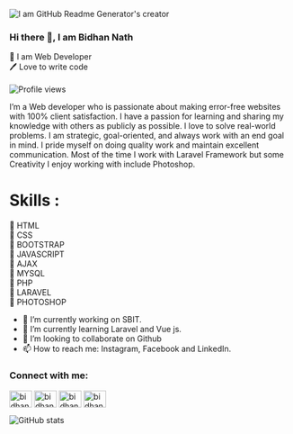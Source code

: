 
![I am GitHub Readme Generator's creator](https://media-exp1.licdn.com/dms/image/C5616AQEfX7hscAZS1Q/profile-displaybackgroundimage-shrink_350_1400/0/1654234782999?e=1659571200&v=beta&t=qycZ3sYM9uf-T0qOsrRx8oUDKaiv2ZanjBHauGuSwNw)

### Hi there 👋, I am Bidhan Nath

👑 I am Web Developer<br>
🖊️ Love to write code<br><br>
![Profile views](https://gpvc.arturio.dev/bidhancse)


I’m a Web developer who is passionate about making error-free websites with 100% client satisfaction. I have a passion for learning and sharing my knowledge with others as publicly as possible. I love to solve real-world problems. I am strategic, goal-oriented, and always work with an end goal in mind. I pride myself on doing quality work and maintain excellent communication. Most of the time I work with Laravel Framework but some Creativity I enjoy working with include Photoshop.

# Skills : 
🔗 HTML<br>
🔗 CSS<br>
🔗 BOOTSTRAP<br>
🔗 JAVASCRIPT<br>
🔗 AJAX<br>
🔗 MYSQL<br>
🔗 PHP<br>
🔗 LARAVEL<br>
🔗 PHOTOSHOP

- 🔭 I’m currently working on SBIT. 
- 🌱 I’m currently learning Laravel and Vue js. 
- 👯 I’m looking to collaborate on Github 
- 📫 How to reach me: Instagram, Facebook and LinkedIn. 


<h3 align="left">Connect with me:</h3>
<p align="left">
<a href="https://fb.com/bidhan716" target="blank"><img align="center" src="https://raw.githubusercontent.com/rahuldkjain/github-profile-readme-generator/master/src/images/icons/Social/facebook.svg" alt="bidhan716" height="30" width="40" /></a>
<a href="https://twitter.com/bidhannath12" target="blank"><img align="center" src="https://raw.githubusercontent.com/rahuldkjain/github-profile-readme-generator/master/src/images/icons/Social/twitter.svg" alt="bidhannath12" height="30" width="40" /></a>
<a href="https://linkedin.com/in/bidhan-nath-0790391b8" target="blank"><img align="center" src="https://raw.githubusercontent.com/rahuldkjain/github-profile-readme-generator/master/src/images/icons/Social/linked-in-alt.svg" alt="bidhan-nath-0790391b8" height="30" width="40" /></a>
<a href="https://instagram.com/bidhan_dev_nath" target="blank"><img align="center" src="https://raw.githubusercontent.com/rahuldkjain/github-profile-readme-generator/master/src/images/icons/Social/instagram.svg" alt="bidhan_dev_nath" height="30" width="40" /></a>
</p>

![GitHub stats](https://github-readme-stats.vercel.app/api?username=bidhancse&show_icons=true&count_private=true)  

  

